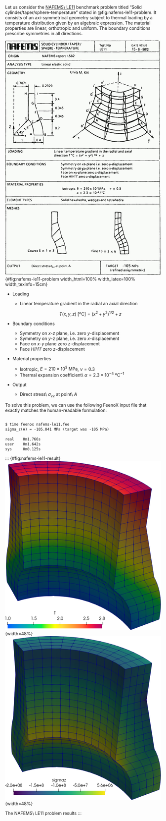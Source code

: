 Let us consider the [NAFEMS\ LE11](https://www.nafems.org/publications/resource_center/p18/) benchmark problem titled “Solid cylinder/taper/sphere-temperature” stated in @fig:nafems-le11-problem. It consists of an axi-symmetrical geometry subject to thermal loading by a temperature distribution given by an algebraic expression. The material properties are linear, orthotropic and uniform. The boundary conditions prescribe symmetries in all directions.

![Formulation of the NAFEMS\ LE11 problem.](nafems-le11-problem.png){#fig:nafems-le11-problem width_html=100% width_latex=100% width_texinfo=15cm}

* Loading
   - Linear temperature gradient in the radial an axial direction

     $$T(x,y,z)~\text{[ºC]} = \left(x^2+ y^2\right)^{1/2} + z$$

* Boundary conditions
   - Symmetry on $x$-$z$ plane, i.e. zero $y$-displacement
   - Symmetry on $y$-$z$ plane, i.e. zero $x$-displacement
   - Face on $x$-$y$ plane zero $z$-displacement
   - Face $HIH'I'$ zero $z$-displacement
    
* Material properties
   - Isotropic, $E=210 \times 10^3~\text{MPa}$, $\nu = 0.3$
   - Thermal expansion coefficient\ $\alpha = 2.3 \times 10^{-4}~\text{ºC}^{-1}$
    
* Output
   - Direct stress\ $\sigma_{zz}$ at point\ $A$

To solve this problem, we can use the following FeenoX input file that exactly matches the human-readable formulation:
   
```{.feenox include="nafems-le11.fee"}
```

```{.terminal}
$ time feenox nafems-le11.fee
sigma_z(A) = -105.041 MPa (target was -105 MPa)

real    0m1.766s
user    0m1.642s
sys     0m0.125s
```

::: {#fig:nafems-le11-result}
![Problem statement](nafems-le11-temperature.png){width=48%}
![Structured hex mesh](nafems-le11-sigmaz.png){width=48%}

The NAFEMS\ LE11 problem results
:::
